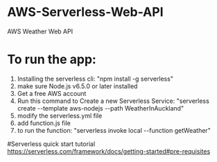 # AWS-Serverless-Web-API
AWS Weather Web API

# To run the app:
1. Installing the serverless cli:
    "npm install -g serverless"
2. make sure Node.js v6.5.0 or later installed
3. Get a free AWS account
4. Run this command to Create a new Serverless Service: "serverless create --template aws-nodejs --path WeatherInAuckland"
5. modify the serverless.yml file 
6. add function.js file
7. to run the function: "serverless invoke local --function getWeather"

#Serverless quick start tutorial
https://serverless.com/framework/docs/getting-started#pre-requisites

